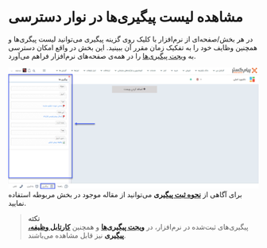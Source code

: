 # مشاهده لیست پیگیری‌ها در نوار دسترسی
در هر بخش/صفحه‌ای از نرم‌افزار با کلیک روی گزینه پیگیری می‌توانید لیست پیگری‌ها و همچنین وظایف خود را به تفکیک زمان مقرر آن ببینید. این بخش در واقع امکان دسترسی به [ویجت پیگیری‌ها](https://github.com/1stco/PayamGostarDocs/blob/master/Help/Integrated-bank/Database/General-specifications/Reminder-and-follow-up/Reminder-and-follow-up.md) را در همه‌ی صفحه‌های نرم‌افزار فراهم می‌آورد.<br>

![تب پیگیری در نوار دسترسی](./follow-up-in-access-bar.png)
برای آگاهی از [**نحوه ثبت پیگیری**](https://github.com/1stco/PayamGostarDocs/blob/master/Help/Integrated-bank/Database/General-specifications/Reminder-and-follow-up/Reminder-and-follow-up.md) می‌توانید از مقاله موجود در بخش مربوطه استفاده نمایید.<br>
> **نکته**<br>
> پیگیری‌های ثبت‌شده در نرم‌افزار، در [**ویجت پیگیری‌ها**](https://github.com/1stco/PayamGostarDocs/blob/master/Help/home/widget/Follow-up-today/Follow-up-today.md) و همچنین [**کارتابل وظیفه، پیگیری**](https://github.com/1stco/PayamGostarDocs/blob/master/Help/home/widget/Cardboard/Task-tracking/2.6.0/Task-tracking.md) نیز قابل مشاهده می‌باشند.<br>